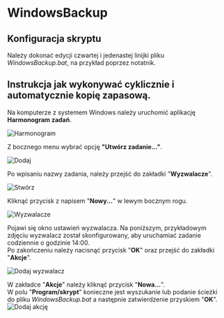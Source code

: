 # WindowsBackup

## Konfiguracja skryptu

Należy dokonać edycji czwartej i jedenastej linijki pliku _WindowsBackup.bat_, na przykład poprzez notatnik.

## Instrukcja jak wykonywać cyklicznie i automatycznie kopię zapasową.

Na komputerze z systemem Windows należy uruchomić aplikację **Harmonogram zadań**.

![Harmonogram](docs/schedule.png "Harmonogram")

Z bocznego menu wybrać opcję **"Utwórz zadanie..."**.

![Dodaj](docs/add.png "Dodaj")

Po wpisaniu nazwy zadania, należy przejść do zakładki "**Wyzwalacze**".

![Stwórz](docs/create.png "Stwórz")

Kliknąć przycisk z napisem "**Nowy...**" w lewym bocznym rogu.

![Wyzwalacze](docs/triggers.png "Wyzwalacze")

Pojawi się okno ustawień wyzwalacza. Na poniższym, przykładowym zdjęciu wyzwalacz został skonfigurowany, aby uruchamiać zadanie codziennie o godzinie 14:00.  
Po zakończeniu należy nacisnąć przycisk "**OK**" oraz przejść do zakładki "**Akcje**".

![Dodaj wyzwalacz](docs/createtrigger.png "Dodaj wyzwalacz")

W zakładce "**Akcje**" należy kliknąć przycisk "**Nowa...**".  
W polu "**Program/skrypt**" konieczne jest wyszukanie lub podanie ścieżki do pliku _WindowsBackup.bat_ a następnie zatwierdzenie przyskiem "**OK**".
![Dodaj akcję](docs/createaction.png "Dodaj akcję")
